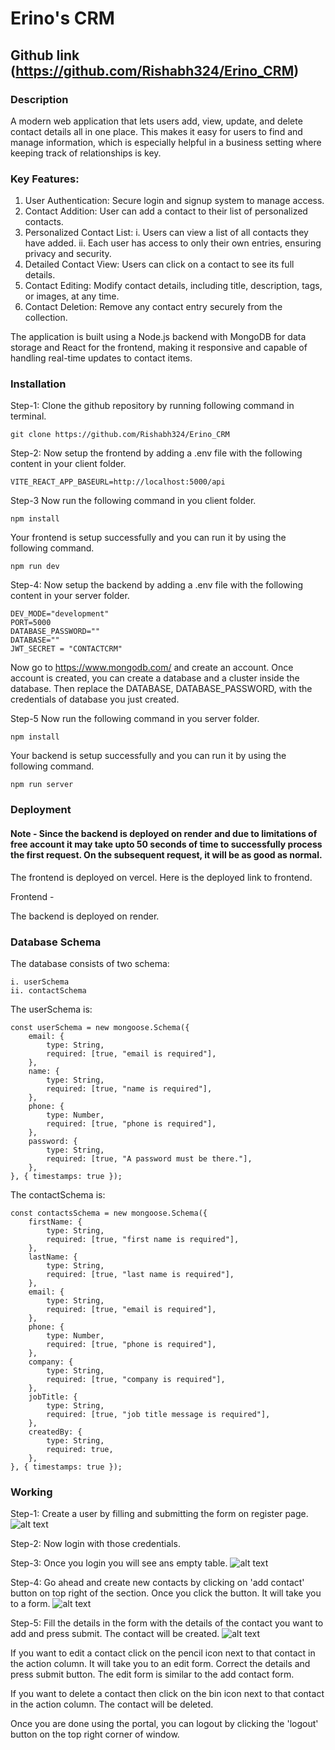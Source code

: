 # Erino's CRM

## Github link (https://github.com/Rishabh324/Erino_CRM)

### Description

A modern web application that lets users add, view, update, and delete contact details all in one place. This makes it easy for users to find and manage information, which is especially helpful in a business setting where keeping track of relationships is key.

### Key Features:

1. User Authentication: Secure login and signup system to manage access.
2. Contact Addition: User can add a contact to their list of personalized contacts.
3. Personalized Contact List:
    i. Users can view a list of all contacts they have added.
    ii. Each user has access to only their own entries, ensuring privacy and security.
4. Detailed Contact View: Users can click on a contact to see its full details.
5. Contact Editing: Modify contact details, including title, description, tags, or images, at any time.
6. Contact Deletion: Remove any contact entry securely from the collection.

The application is built using a Node.js backend with MongoDB for data storage and React for the frontend, making it responsive and capable of handling real-time updates to contact items.

### Installation

Step-1: Clone the github repository by running following command in terminal.
```
git clone https://github.com/Rishabh324/Erino_CRM
```

Step-2: Now setup the frontend by adding a .env file with the following content in your client folder.
```
VITE_REACT_APP_BASEURL=http://localhost:5000/api
```

Step-3 Now run the following command in you client folder.
```
npm install
```

Your frontend is setup successfully and you can run it by using the following command.
```
npm run dev
``` 

Step-4: Now setup the backend by adding a .env file with the following content in your server folder.
```
DEV_MODE="development"
PORT=5000
DATABASE_PASSWORD=""
DATABASE=""
JWT_SECRET = "CONTACTCRM"
```

Now go to https://www.mongodb.com/ and create an account. Once account is created, you can create a database and a cluster inside the database. Then replace the DATABASE, DATABASE_PASSWORD, with the credentials of database you just created.

Step-5 Now run the following command in you server folder.
```
npm install
```

Your backend is setup successfully and you can run it by using the following command.
```
npm run server
``` 

### Deployment

#### Note - Since the backend is deployed on render and due to limitations of free account it may take upto 50 seconds of time to successfully process the first request. On the subsequent request, it will be as good as normal. 

The frontend is deployed on vercel. Here is the deployed link to frontend.

Frontend - 

The backend is deployed on render. 

### Database Schema

The database consists of two schema:
    
    i. userSchema
    ii. contactSchema

The userSchema is:
```
const userSchema = new mongoose.Schema({
    email: {
        type: String,
        required: [true, "email is required"],
    },
    name: {
        type: String,
        required: [true, "name is required"],
    },
    phone: {
        type: Number,
        required: [true, "phone is required"],
    },
    password: {
        type: String,
        required: [true, "A password must be there."],
    },
}, { timestamps: true });
```

The contactSchema is:
```
const contactsSchema = new mongoose.Schema({
    firstName: {
        type: String,
        required: [true, "first name is required"],
    },
    lastName: {
        type: String,
        required: [true, "last name is required"],
    },
    email: {
        type: String,
        required: [true, "email is required"],
    },
    phone: {
        type: Number,
        required: [true, "phone is required"],
    },
    company: {
        type: String,
        required: [true, "company is required"],
    },
    jobTitle: {
        type: String,
        required: [true, "job title message is required"],
    },
    createdBy: {
        type: String,
        required: true,
    },
}, { timestamps: true });
```

### Working

Step-1: Create a user by filling and submitting the form on register page.
![alt text](assets/image.png)

Step-2: Now login with those credentials.

Step-3: Once you login you will see ans empty table.
![alt text](assets/image-1.png)

Step-4: Go ahead and create new contacts by clicking on 'add contact' button on top right of the section. Once you click the button. It will take you to a form.
![alt text](assets/image-2.png)

Step-5: Fill the details in the form with the details of the contact you want to add and press submit. The contact will be created.
![alt text](assets/image-3.png)

If you want to edit a contact click on the pencil icon next to that contact in the action column. It will take you to an edit form. Correct the details and press submit button. The edit form is similar to the add contact form.

If you want to delete a contact then click on the bin icon next to that contact in the action column. The contact will be deleted.

Once you are done using the portal, you can logout by clicking the 'logout' button on the top right corner of window.
